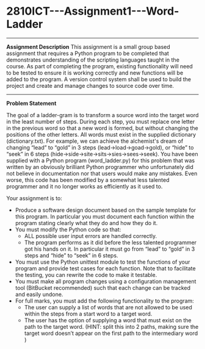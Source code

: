 # 2810ICT---Assignment1---Word-Ladder
---
**Assignment Description**
This assignment is a small group based assignment that requires a Python program to be
completed that demonstrates understanding of the scripting languages taught in the course.
As part of completing the program, existing functionality will need to be tested to ensure it
is working correctly and new functions will be added to the program. A version control
system shall be used to build the project and create and manage changes to source code over time.

---
**Problem Statement**

The goal of a ladder-gram is to transform a source word into the target word in the least
number of steps. During each step, you must replace one letter in the previous word so that
a new word is formed, but without changing the positions of the other letters. All words
must exist in the supplied dictionary (dictionary.txt). For example, we can achieve the
alchemist's dream of changing “lead” to “gold” in 3 steps (lead->load->goad->gold), or
“hide” to “seek” in 6 steps (hide->side->site->sits->sies->sees->seek).
You have been supplied with a Python program (word_ladder.py) for this problem that was
written by an obviously brilliant Python programmer who unfortunately did not believe in
documentation nor that users would make any mistakes. Even worse, this code has been
modified by a somewhat less talented programmer and it no longer works as efficiently as it
used to.

Your assignment is to:

- Produce a software design document based on the sample template for this
program. In particular you must document each function within the program stating
clearly what they do and how they do it.
- You must modify the Python code so that:
  - ALL possible user input errors are handled correctly.
  - The program performs as it did before the less talented programmer got his
hands on it. In particular it must go from “lead” to “gold” in 3 steps and
“hide” to “seek” in 6 steps.
- You must use the Python unittest module to test the functions of your program and
provide test cases for each function. Note that to facilitate the testing, you can
rewrite the code to make it testable.
- You must make all program changes using a configuration management tool
(BitBucket recommended) such that each change can be tracked and easily undone.
- For full marks, you must add the following functionality to the program:
  - The user can supply a list of words that are not allowed to be used within the
  steps from a start word to a target word.
  - The user has the option of supplying a word that must exist on the path to
  the target word. (HINT: split this into 2 paths, making sure the target word
  doesn’t appear on the first path to the intermediary word )
